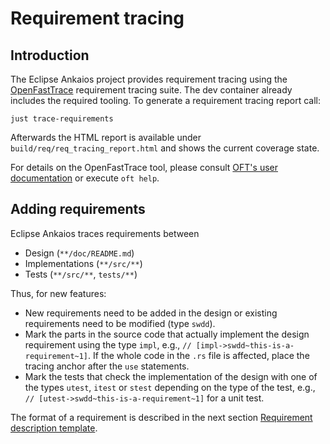 # Requirement tracing

## Introduction

The Eclipse Ankaios project provides requirement tracing using the [OpenFastTrace](https://github.com/itsallcode/openfasttrace) requirement tracing suite. The dev container already includes the required tooling. To generate a requirement tracing report call:

```shell
just trace-requirements
```

Afterwards the HTML report is available under `build/req/req_tracing_report.html` and shows the current coverage state.

For details on the OpenFastTrace tool, please consult [OFT's user documentation](https://github.com/itsallcode/openfasttrace/blob/main/doc/user_guide.md) or execute `oft help`.

## Adding requirements

Eclipse Ankaios traces requirements between

* Design (`**/doc/README.md`)
* Implementations (`**/src/**`)
* Tests (`**/src/**`, `tests/**`)

Thus, for new features:

* New requirements need to be added in the design or existing requirements need to be modified (type `swdd`).
* Mark the parts in the source code that actually implement the design requirement using the type `impl`, e.g., `// [impl->swdd~this-is-a-requirement~1]`. If the whole code in the `.rs` file is affected, place the tracing anchor after the `use` statements.
* Mark the tests that check the implementation of the design with one of the types `utest`, `itest` or `stest` depending on the type of the test, e.g., `// [utest->swdd~this-is-a-requirement~1]` for a unit test.

The format of a requirement is described in the next section [Requirement description template](requirement-template.md).
